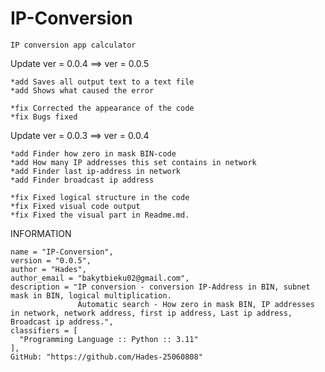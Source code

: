 # IP-Conversion
    IP conversion app calculator

  Update ver = 0.0.4 ==> ver = 0.0.5
    
    *add Saves all output text to a text file
    *add Shows what caused the error
    
    *fix Corrected the appearance of the code
    *fix Bugs fixed

  Update ver = 0.0.3 ==> ver = 0.0.4

    *add Finder how zero in mask BIN-code
    *add How many IP addresses this set contains in network
    *add Finder last ip-address in network
    *add Finder broadcast ip address
    
    *fix Fixed logical structure in the code
    *fix Fixed visual code output
    *fix Fixed the visual part in Readme.md.

  INFORMATION

    name = "IP-Conversion",
    version = "0.0.5",
    author = "Hades",
    author_email = "bakytbieku02@gmail.com",
    description = "IP conversion - conversion IP-Address in BIN, subnet mask in BIN, logical multiplication. 
                   Automatic search - How zero in mask BIN, IP addresses in network, network address, first ip address, Last ip address, Broadcast ip address.",
    classifiers = [
      "Programming Language :: Python :: 3.11"
    ],
    GitHub: "https://github.com/Hades-25060808"

